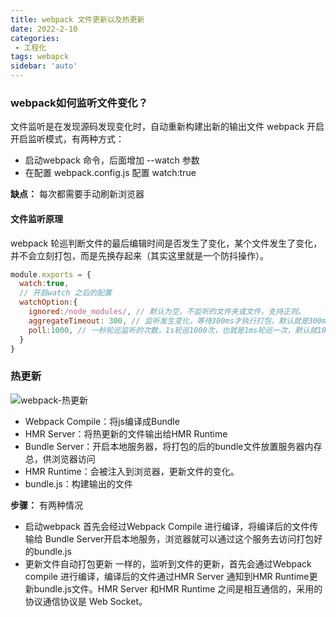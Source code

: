 ```yaml
---
title: webpack 文件更新以及热更新
date: 2022-2-10
categories: 
 - 工程化
tags: webapck
sidebar: 'auto'
---
```


### webpack如何监听文件变化？
文件监听是在发现源码发现变化时，自动重新构建出新的输出文件
webpack 开启开启监听模式，有两种方式：
- 启动webpack 命令，后面增加 --watch 参数
- 在配置 webpack.config.js 配置 watch:true

**缺点：** 每次都需要手动刷新浏览器

#### 文件监听原理
webpack 轮巡判断文件的最后编辑时间是否发生了变化，某个文件发生了变化，并不会立刻打包，而是先换存起来（其实这里就是一个防抖操作）。
```js
module.exports = {
  watch:true,
  // 开启watch 之后的配置
  watchOption:{
    ignored:/node_modules/, // 默认为空，不监听的文件夹或文件，支持正则。
    aggregateTimeout: 300, // 监听发生变化，等待300ms才执行打包，默认就是300ms
    poll:1000, // 一秒轮巡监听的次数，1s轮巡1000次，也就是1ms轮巡一次，默认就1000。
  }
} 
```

### 热更新

![webpack-热更新](/img/webpack-hot-update.png)

- Webpack Compile：将js编译成Bundle
- HMR Server：将热更新的文件输出给HMR Runtime
- Bundle Server：开启本地服务器，将打包的后的bundle文件放置服务器内存总，供浏览器访问
- HMR Runtime：会被注入到浏览器，更新文件的变化。
- bundle.js：构建输出的文件

**步骤：**
有两种情况
- 启动webpack
 首先会经过Webpack Compile 进行编译，将编译后的文件传输给 Bundle Server开启本地服务，浏览器就可以通过这个服务去访问打包好的bundle.js
- 更新文件自动打包更新
 一样的，监听到文件的更新，首先会通过Webpack compile 进行编译，编译后的文件通过HMR Server 通知到HMR Runtime更新bundle.js文件。HMR Server 和HMR Runtime 之间是相互通信的，采用的协议通信协议是 Web Socket。